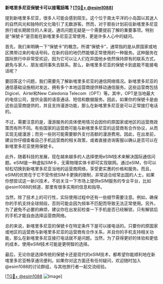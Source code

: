 **新喀里多尼亚保號卡可以接電話嗎？[[TG💪+ @esim1088](https://t.me/s/esim1088)]**

提到新喀里多尼亚，很多人可能会感到陌生。这个位于南太平洋的小岛国以其迷人的自然风光和独特的文化吸引了无数游客。然而，对于那些计划前往新喀里多尼亚旅行或长期居住的人来说，通讯问题无疑是一个需要提前了解的重要事项。特别是“保號卡”是否能在新喀里多尼亚正常使用，更是许多人心中的疑问。

首先，我们来明确一下“保號卡”的概念。所谓“保號卡”，通常指的是从原国家或地区携带过来的电话号码，在新的目的地仍然能够正常使用的一种服务。这种服务在国际旅行中非常受欢迎，因为它可以让人们在异国他乡依然保持原有的联系方式，避免与家人、朋友或同事失去联系。那么，新喀里多尼亚的保號卡到底能不能接电话呢？

要回答这个问题，我们需要先了解新喀里多尼亚的通信网络情况。新喀里多尼亚的通信基础设施相对发达，拥有多个本地运营商提供移动通信服务。这些运营商包括Digicel、Airtel和New Caledonia Telecom（OPT）等。其中，OPT是当地最大的电信公司，提供全面的语音通话、短信和数据服务。因此，如果你的保號卡是由这些运营商提供的，并且支持漫游功能，那么在新喀里多尼亚是可以正常接打电话的。

不过，需要注意的是，漫游服务的具体使用情况会因你的原国家或地区的运营商政策而有所不同。有些国家的运营商可能与新喀里多尼亚的运营商有合作协议，从而实现无缝漫游；而另一些则可能需要额外支付高额的漫游费用。因此，在出发前，建议你仔细查看自己手机运营商的相关政策，或者直接咨询客服以确认是否可以在新喀里多尼亚使用保號卡。

此外，随着科技的发展，现在越来越多的人选择使用eSIM技术来解决国际通信问题。eSIM是一种虚拟SIM卡，无需物理实体卡即可实现联网。通过eSIM，你可以轻松切换到新喀里多尼亚当地的运营商网络，享受更实惠的价格和服务。而且，eSIM的优势在于它不受传统SIM卡更换的限制，非常适合经常出国的人士。如果你想尝试这一新兴技术，不妨关注一下市场上提供eSIM服务的专业平台，比如@esim1088的频道，那里有很多实用的信息和指导。

当然，除了技术上的可行性，实际使用过程中还有一些细节需要注意。例如，确保你的手机支持全球频段，否则可能会因为频率不匹配而导致无法正常使用。另外，为了避免不必要的麻烦，建议你在出发前检查一下手机是否已经解锁，只有解锁后的手机才能自由选择运营商网络。

总的来说，新喀里多尼亚的保號卡在特定条件下是可以接电话的。只要你的原国家或地区的运营商与新喀里多尼亚的运营商有合作关系，并且你的手机支持相关功能，那么在新喀里多尼亚接打电话就不是问题。当然，为了获得更好的体验和更低的成本，使用eSIM技术可能是更明智的选择。

最后，无论你是选择传统的保號卡还是现代的eSIM技术，都希望你能顺利地在新喀里多尼亚畅享通讯便利。如果你对这方面还有任何疑问，欢迎随时加入@esim1088的讨论群组，与其他旅行者一起交流经验。

[[TG💪+ @esim1088](https://t.me/s/esim1088) ![Image](https://i.postimg.cc/4NQfJmqS/Snipaste-2025-05-13-00-14-12.png)]